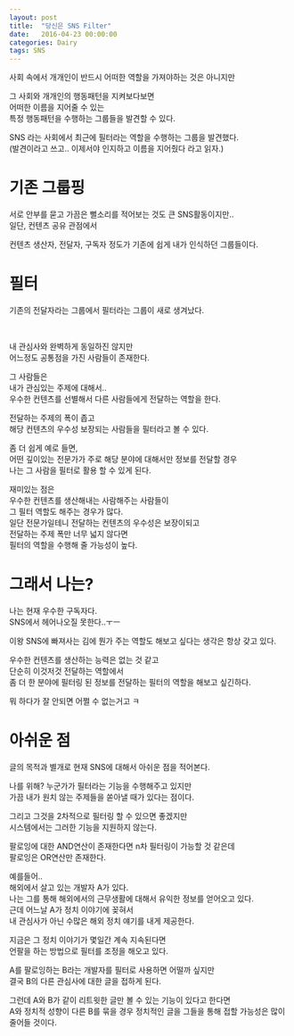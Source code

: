 ```yaml
---
layout: post
title:  "당신은 SNS Filter"
date:   2016-04-23 00:00:00
categories: Dairy
tags: SNS
---
```


사회 속에서 개개인이 반드시 어떠한 역할을 가져야하는 것은 아니지만  

그 사회와 개개인의 행동패턴을 지켜보다보면  
어떠한 이름을 지어줄 수 있는  
특정 행동패턴을 수행하는 그룹들을 발견할 수 있다.  

SNS 라는 사회에서 
최근에 필터라는 역할을 수행하는 그룹을 발견했다.  
(발견이라고 쓰고.. 이제서야 인지하고 이름을 지어줬다 라고 읽자.)

<!--more-->

# 기존 그룹핑

서로 안부를 묻고 가끔은 뻘소리를 적어보는 것도 큰 SNS활동이지만..  
일단, 컨텐츠 공유 관점에서   

컨텐츠 생산자, 전달자, 구독자 정도가 기존에 쉽게 내가 인식하던 그룹들이다.  

# 필터

기존의 전달자라는 그룹에서 필터라는 그룹이 새로 생겨났다.  

<br>

내 관심사와 완벽하게 동일하진 않지만  
어느정도 공통점을 가진 사람들이 존재한다.  

그 사람들은  
내가 관심있는 주제에 대해서..  
우수한 컨텐츠를 선별해서 다른 사람들에게 전달하는 역할을 한다.  

전달하는 주제의 폭이 좁고  
해당 컨텐츠의 우수성 보장되는 사람들을 필터라고 볼 수 있다.  

좀 더 쉽게 예로 들면,  
어떤 깊이있는 전문가가 주로 해당 분야에 대해서만 정보를 전달할 경우  
나는 그 사람을 필터로 활용 할 수 있게 된다.  

재미있는 점은  
우수한 컨텐츠를 생산해내는 사람해주는 사람들이  
그 필터 역할도 해주는 경우가 많다.  
일단 전문가일테니 전달하는 컨텐츠의 우수성은 보장이되고  
전달하는 주제 폭만 너무 넓지 않다면  
필터의 역할을 수행해 줄 가능성이 높다.  

# 그래서 나는?

나는 현재 우수한 구독자다.  
SNS에서 헤어나오질 못한다..ㅜㅡ  

이왕 SNS에 빠져사는 김에 뭔가 주는 역할도 해보고 싶다는 생각은 항상 갖고 있다.  

우수한 컨텐츠를 생산하는 능력은 없는 것 같고  
단순히 이것저것 전달하는 역할에서  
좀 더 한 분야에 필터링 된 정보를 전달하는 필터의 역할을 해보고 싶긴하다.  

뭐 하다가 잘 안되면 어쩔 수 없는거고 ㅋ  

# 아쉬운 점

글의 목적과 별개로 현재 SNS에 대해서 아쉬운 점을 적어본다.  

나를 위해? 누군가가 필터라는 기능을 수행해주고 있지만  
가끔 내가 원치 않는 주제들을 쏟아낼 때가 있다는 점이다.  

그리고 그것을 2차적으로 필터링 할 수 있으면 좋겠지만  
시스템에서는 그러한 기능을 지원하지 않는다.  

팔로잉에 대한 AND연산이 존재한다면 n차 필터링이 가능할 것 같은데  
팔로잉은 OR연산만 존재한다.  

예를들어..  
해외에서 살고 있는 개발자 A가 있다.  
나는 그를 통해 해외에서의 근무생활에 대해서 유익한 정보를 얻어오고 있다.  
근데 어느날 A가 정치 이야기에 꽂혀서  
내 관심사가 아닌 수많은 해외 정치 얘기를 내게 제공한다.  

지금은 그 정치 이야기가 몇일간 계속 지속된다면  
언팔을 하는 방법으로 필터를 조정을 해오고 있다.  

A를 팔로잉하는 B라는 개발자를 필터로 사용하면 어떨까 싶지만  
결국 B의 다른 관심사에 대한 글을 접하게 된다.  

그런데 A와 B가 같이 리트윗한 글만 볼 수 있는 기능이 있다고 한다면  
A와 정치적 성향이 다른 B를 묶을 경우 정치적인 글을 그들을 통해 접할 가능성은 많이 줄어들 것이다.  


